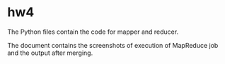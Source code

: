 # hw4

The Python files contain the code for mapper and reducer.

The document contains the screenshots of execution of MapReduce job and the output after merging. 
